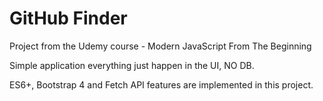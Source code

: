 # GitHub Finder

Project from the Udemy course - Modern JavaScript From The Beginning

Simple application everything just happen in the UI, NO DB. 

ES6+, Bootstrap 4 and Fetch API features are implemented in this project.
